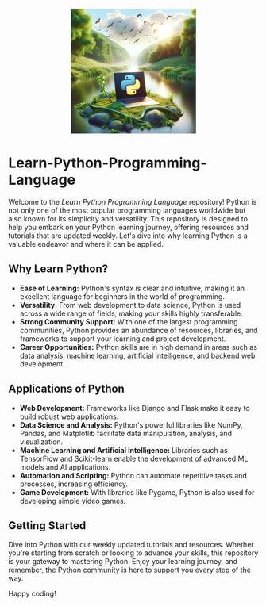 <p align="center">
  <img src="photo.png" alt="Python and Nature" style="width:50%;">
</p>

# Learn-Python-Programming-Language

Welcome to the *Learn Python Programming Language* repository! Python is not only one of the most popular programming languages worldwide but also known for its simplicity and versatility. This repository is designed to help you embark on your Python learning journey, offering resources and tutorials that are updated weekly. Let's dive into why learning Python is a valuable endeavor and where it can be applied.

## Why Learn Python?

- **Ease of Learning:** Python's syntax is clear and intuitive, making it an excellent language for beginners in the world of programming.
- **Versatility:** From web development to data science, Python is used across a wide range of fields, making your skills highly transferable.
- **Strong Community Support:** With one of the largest programming communities, Python provides an abundance of resources, libraries, and frameworks to support your learning and project development.
- **Career Opportunities:** Python skills are in high demand in areas such as data analysis, machine learning, artificial intelligence, and backend web development.

## Applications of Python

- **Web Development:** Frameworks like Django and Flask make it easy to build robust web applications.
- **Data Science and Analysis:** Python's powerful libraries like NumPy, Pandas, and Matplotlib facilitate data manipulation, analysis, and visualization.
- **Machine Learning and Artificial Intelligence:** Libraries such as TensorFlow and Scikit-learn enable the development of advanced ML models and AI applications.
- **Automation and Scripting:** Python can automate repetitive tasks and processes, increasing efficiency.
- **Game Development:** With libraries like Pygame, Python is also used for developing simple video games.

## Getting Started

Dive into Python with our weekly updated tutorials and resources. Whether you're starting from scratch or looking to advance your skills, this repository is your gateway to mastering Python. Enjoy your learning journey, and remember, the Python community is here to support you every step of the way.

Happy coding!


